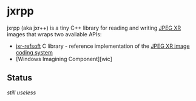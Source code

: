 jxrpp
=====

jxrpp (aka jxr++) is a tiny C++ library for reading and writing [JPEG XR][jxr] images that wraps two available APIs:
* [jxr-refsoft] C library - reference implementation of the [JPEG XR image coding system][jxr-ref]
* [Windows Imagining Component][wic]

Status
------

*still useless*

[jxr]: http://en.wikipedia.org/wiki/JPEG_XR
[jxr-ref]: http://www.itu.int/rec/T-REC-T.835/en
[jxr-refsoft]: https://github.com/mloskot/jxr-refsoft